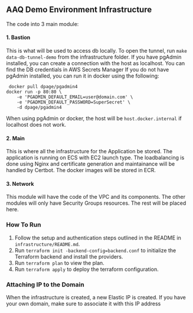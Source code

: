 ## AAQ Demo Environment Infrastructure
The code into 3 main module:

#### 1. Bastion
This is what will be used to access db locally. To open the tunnel, run `make data-db-tunnel-demo` from the infrastructure folder.
If you have pgAdmin installed, you can create a connection with the host as localhost. You can find the DB credentials in AWS Secrets Manager
If you do not have pgAdmin installed, you can run it in docker using the following:

```
 docker pull dpage/pgadmin4
docker run -p 80:80 \
    -e 'PGADMIN_DEFAULT_EMAIL=user@domain.com' \
    -e 'PGADMIN_DEFAULT_PASSWORD=SuperSecret' \
    -d dpage/pgadmin4
 ```

When using pgAdmin or docker, the host will be `host.docker.internal` if localhost does not work.

#### 2. Main
This is where all the infrastructure for the Application be stored. The application is running on ECS with EC2 launch type. The loadbalancing is done using Nginx and certificate generation and maintainance will be handled by Certbot.
The docker images will be stored in ECR.

#### 3. Network
This module will have the code of the VPC and its components. The other modules will only have Security Groups resources. The rest will be placed here.


### How To Run

1. Follow the setup and authentication steps outlined in the README in `infrastructure/README.md`.
2. Run `terraform init -backend-config=backend.conf` to initialize the Terraform backend and install the providers.
3. Run `terraform plan` to view the plan.
4. Run `terraform apply` to deploy the terraform configuration.

### Attaching IP to the Domain
When the infrastructure is created, a new Elastic IP is created. If you have your own domain, make sure to associate it with this IP address